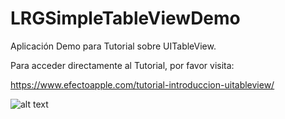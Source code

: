 # LRGSimpleTableViewDemo

Aplicación Demo para Tutorial sobre UITableView.

Para acceder directamente al Tutorial, por favor visita:

https://www.efectoapple.com/tutorial-introduccion-uitableview/

![alt text](https://raw.githubusercontent.com/luisrollongordo/LRGSimpleTableViewDemo/master/LRGSimpleTableViewDemo/1.png)
